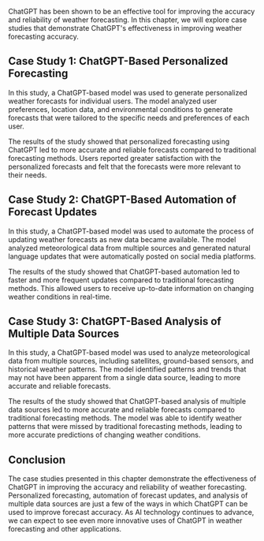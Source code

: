 
ChatGPT has been shown to be an effective tool for improving the accuracy and reliability of weather forecasting. In this chapter, we will explore case studies that demonstrate ChatGPT's effectiveness in improving weather forecasting accuracy.

Case Study 1: ChatGPT-Based Personalized Forecasting
----------------------------------------------------

In this study, a ChatGPT-based model was used to generate personalized weather forecasts for individual users. The model analyzed user preferences, location data, and environmental conditions to generate forecasts that were tailored to the specific needs and preferences of each user.

The results of the study showed that personalized forecasting using ChatGPT led to more accurate and reliable forecasts compared to traditional forecasting methods. Users reported greater satisfaction with the personalized forecasts and felt that the forecasts were more relevant to their needs.

Case Study 2: ChatGPT-Based Automation of Forecast Updates
----------------------------------------------------------

In this study, a ChatGPT-based model was used to automate the process of updating weather forecasts as new data became available. The model analyzed meteorological data from multiple sources and generated natural language updates that were automatically posted on social media platforms.

The results of the study showed that ChatGPT-based automation led to faster and more frequent updates compared to traditional forecasting methods. This allowed users to receive up-to-date information on changing weather conditions in real-time.

Case Study 3: ChatGPT-Based Analysis of Multiple Data Sources
-------------------------------------------------------------

In this study, a ChatGPT-based model was used to analyze meteorological data from multiple sources, including satellites, ground-based sensors, and historical weather patterns. The model identified patterns and trends that may not have been apparent from a single data source, leading to more accurate and reliable forecasts.

The results of the study showed that ChatGPT-based analysis of multiple data sources led to more accurate and reliable forecasts compared to traditional forecasting methods. The model was able to identify weather patterns that were missed by traditional forecasting methods, leading to more accurate predictions of changing weather conditions.

Conclusion
----------

The case studies presented in this chapter demonstrate the effectiveness of ChatGPT in improving the accuracy and reliability of weather forecasting. Personalized forecasting, automation of forecast updates, and analysis of multiple data sources are just a few of the ways in which ChatGPT can be used to improve forecast accuracy. As AI technology continues to advance, we can expect to see even more innovative uses of ChatGPT in weather forecasting and other applications.
